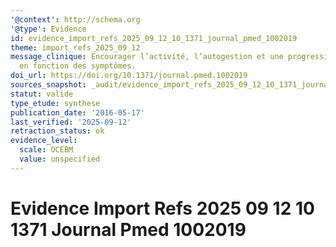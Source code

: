 ```yaml
---
'@context': http://schema.org
'@type': Evidence
id: evidence_import_refs_2025_09_12_10_1371_journal_pmed_1002019
theme: import_refs_2025_09_12
message_clinique: Encourager l’activité, l’autogestion et une progression graduée
  en fonction des symptômes.
doi_url: https://doi.org/10.1371/journal.pmed.1002019
sources_snapshot: _audit/evidence_import_refs_2025_09_12_10_1371_journal_pmed_1002019.json
statut: valide
type_etude: synthese
publication_date: '2016-05-17'
last_verified: '2025-09-12'
retraction_status: ok
evidence_level:
  scale: OCEBM
  value: unspecified
---
```

# Evidence Import Refs 2025 09 12 10 1371 Journal Pmed 1002019


